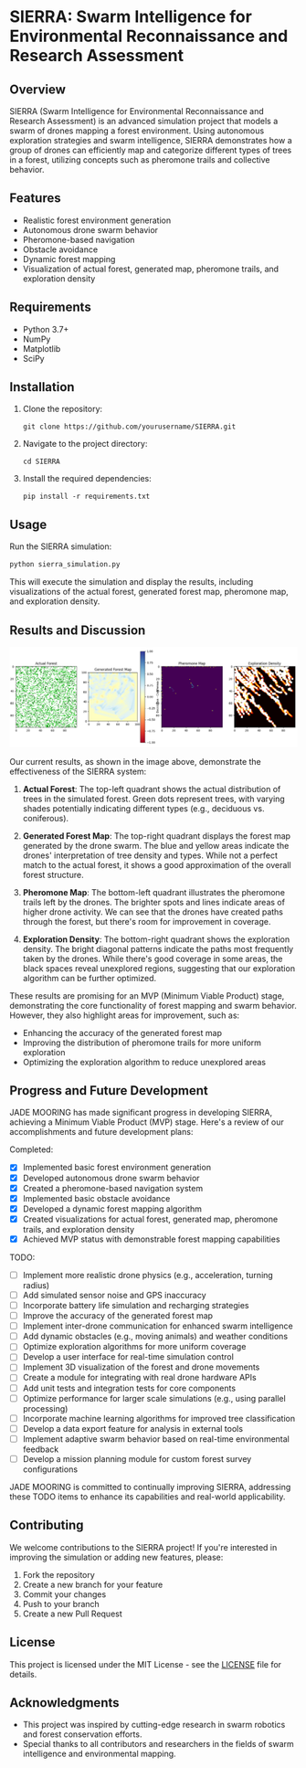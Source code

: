 # SIERRA: Swarm Intelligence for Environmental Reconnaissance and Research Assessment

## Overview

SIERRA (Swarm Intelligence for Environmental Reconnaissance and Research Assessment) is an advanced simulation project that models a swarm of drones mapping a forest environment. Using autonomous exploration strategies and swarm intelligence, SIERRA demonstrates how a group of drones can efficiently map and categorize different types of trees in a forest, utilizing concepts such as pheromone trails and collective behavior.

## Features

- Realistic forest environment generation
- Autonomous drone swarm behavior
- Pheromone-based navigation
- Obstacle avoidance
- Dynamic forest mapping
- Visualization of actual forest, generated map, pheromone trails, and exploration density

## Requirements

- Python 3.7+
- NumPy
- Matplotlib
- SciPy

## Installation

1. Clone the repository:
   ```
   git clone https://github.com/yourusername/SIERRA.git
   ```

2. Navigate to the project directory:
   ```
   cd SIERRA
   ```

3. Install the required dependencies:
   ```
   pip install -r requirements.txt
   ```

## Usage

Run the SIERRA simulation:

```python
python sierra_simulation.py
```

This will execute the simulation and display the results, including visualizations of the actual forest, generated forest map, pheromone map, and exploration density.

## Results and Discussion

![SIERRA Simulation Results](results/image.png)

Our current results, as shown in the image above, demonstrate the effectiveness of the SIERRA system:

1. **Actual Forest**: 
   The top-left quadrant shows the actual distribution of trees in the simulated forest. Green dots represent trees, with varying shades potentially indicating different types (e.g., deciduous vs. coniferous).

2. **Generated Forest Map**: 
   The top-right quadrant displays the forest map generated by the drone swarm. The blue and yellow areas indicate the drones' interpretation of tree density and types. While not a perfect match to the actual forest, it shows a good approximation of the overall forest structure.

3. **Pheromone Map**: 
   The bottom-left quadrant illustrates the pheromone trails left by the drones. The brighter spots and lines indicate areas of higher drone activity. We can see that the drones have created paths through the forest, but there's room for improvement in coverage.

4. **Exploration Density**: 
   The bottom-right quadrant shows the exploration density. The bright diagonal patterns indicate the paths most frequently taken by the drones. While there's good coverage in some areas, the black spaces reveal unexplored regions, suggesting that our exploration algorithm can be further optimized.

These results are promising for an MVP (Minimum Viable Product) stage, demonstrating the core functionality of forest mapping and swarm behavior. However, they also highlight areas for improvement, such as:

- Enhancing the accuracy of the generated forest map
- Improving the distribution of pheromone trails for more uniform exploration
- Optimizing the exploration algorithm to reduce unexplored areas

## Progress and Future Development

JADE MOORING has made significant progress in developing SIERRA, achieving a Minimum Viable Product (MVP) stage. Here's a review of our accomplishments and future development plans:

Completed:
- [x] Implemented basic forest environment generation
- [x] Developed autonomous drone swarm behavior
- [x] Created a pheromone-based navigation system
- [x] Implemented basic obstacle avoidance
- [x] Developed a dynamic forest mapping algorithm
- [x] Created visualizations for actual forest, generated map, pheromone trails, and exploration density
- [x] Achieved MVP status with demonstrable forest mapping capabilities

TODO:
- [ ] Implement more realistic drone physics (e.g., acceleration, turning radius)
- [ ] Add simulated sensor noise and GPS inaccuracy
- [ ] Incorporate battery life simulation and recharging strategies
- [ ] Improve the accuracy of the generated forest map
- [ ] Implement inter-drone communication for enhanced swarm intelligence
- [ ] Add dynamic obstacles (e.g., moving animals) and weather conditions
- [ ] Optimize exploration algorithms for more uniform coverage
- [ ] Develop a user interface for real-time simulation control
- [ ] Implement 3D visualization of the forest and drone movements
- [ ] Create a module for integrating with real drone hardware APIs
- [ ] Add unit tests and integration tests for core components
- [ ] Optimize performance for larger scale simulations (e.g., using parallel processing)
- [ ] Incorporate machine learning algorithms for improved tree classification
- [ ] Develop a data export feature for analysis in external tools
- [ ] Implement adaptive swarm behavior based on real-time environmental feedback
- [ ] Develop a mission planning module for custom forest survey configurations

JADE MOORING is committed to continually improving SIERRA, addressing these TODO items to enhance its capabilities and real-world applicability.

## Contributing

We welcome contributions to the SIERRA project! If you're interested in improving the simulation or adding new features, please:

1. Fork the repository
2. Create a new branch for your feature
3. Commit your changes
4. Push to your branch
5. Create a new Pull Request

## License

This project is licensed under the MIT License - see the [LICENSE](LICENSE) file for details.

## Acknowledgments

- This project was inspired by cutting-edge research in swarm robotics and forest conservation efforts.
- Special thanks to all contributors and researchers in the fields of swarm intelligence and environmental mapping.